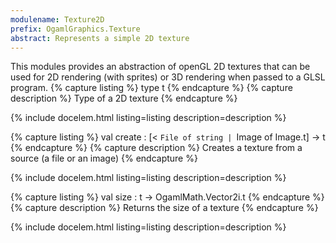 ```yaml
---
modulename: Texture2D 
prefix: OgamlGraphics.Texture
abstract: Represents a simple 2D texture 
---
```



This modules provides an abstraction of openGL 2D textures
 that can be used for 2D rendering (with sprites) or
 3D rendering when passed to a GLSL program. 
{% capture listing %}
type t
{% endcapture %}
{% capture description %}
Type of a 2D texture 
{% endcapture %}

{% include docelem.html listing=listing description=description  %}

{% capture listing %}
val create : [< `File of string | `Image of Image.t] -> t
{% endcapture %}
{% capture description %}
Creates a texture from a source (a file or an image) 
{% endcapture %}

{% include docelem.html listing=listing description=description  %}

{% capture listing %}
val size : t -> OgamlMath.Vector2i.t
{% endcapture %}
{% capture description %}
Returns the size of a texture 
{% endcapture %}

{% include docelem.html listing=listing description=description  %}

